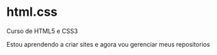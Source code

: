 # html.css
 Curso de HTML5 e CSS3

Estou aprendendo a criar sites e agora vou gerenciar meus repositorios